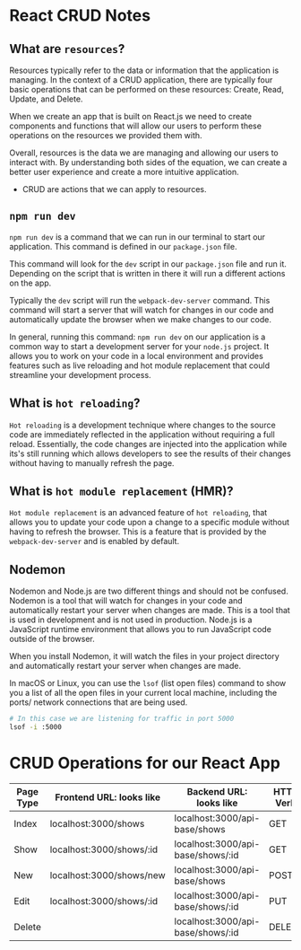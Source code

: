 # React CRUD Notes

## What are `resources`?

Resources typically refer to the data or information that the application is managing. In the context of a CRUD application, there are typically four basic operations that can be performed on these resources: Create, Read, Update, and Delete.

When we create an app that is built on React.js we need to create components and functions that will allow our users to perform these operations on the resources we provided them with.

Overall, resources is the data we are managing and allowing our users to interact with. By understanding both sides of the equation, we can create a better user experience and create a more intuitive application.

- CRUD are actions that we can apply to resources.

## `npm run dev`

`npm run dev` is a command that we can run in our terminal to start our application. This command is defined in our `package.json` file.

This command will look for the `dev` script in our `package.json` file and run it. Depending on the script that is written in there it will run a different actions on the app.

Typically the `dev` script will run the `webpack-dev-server` command. This command will start a server that will watch for changes in our code and automatically update the browser when we make changes to our code.

In general, running this command: `npm run dev` on our application is a common way to start a development server for your `node.js` project. It allows you to work on your code in a local environment and provides features such as live reloading and hot module replacement that could streamline your development process.

## What is `hot reloading`?

`Hot reloading` is a development technique where changes to the source code are immediately reflected in the application without requiring a full reload. Essentially, the code changes are injected into the application while its's still running which allows developers to see the results of their changes without having to manually refresh the page.

## What is `hot module replacement` (HMR)?

`Hot module replacement` is an advanced feature of `hot reloading`, that allows you to update your code upon a change to a specific module without having to refresh the browser. This is a feature that is provided by the `webpack-dev-server` and is enabled by default.

## Nodemon

Nodemon and Node.js are two different things and should not be confused. Nodemon is a tool that will watch for changes in your code and automatically restart your server when changes are made. This is a tool that is used in development and is not used in production. Node.js is a JavaScript runtime environment that allows you to run JavaScript code outside of the browser.

When you install Nodemon, it will watch the files in your project directory and automatically restart your server when changes are made.

In macOS or Linux, you can use the `lsof` (list open files) command to show you a list of all the open files in your current local machine, including the ports/ network connections that are being used.

```bash
# In this case we are listening for traffic in port 5000
lsof -i :5000
```

# CRUD Operations for our React App

| Page Type | Frontend URL: looks like | Backend URL: looks like           | HTTP Verb | CRUD Action |
| --------- | ------------------------ | --------------------------------- | --------- | ----------- |
| Index     | localhost:3000/shows     | localhost:3000/api-base/shows     | GET       | Read        |
| Show      | localhost:3000/shows/:id | localhost:3000/api-base/shows/:id | GET       | Read        |
| New       | localhost:3000/shows/new | localhost:3000/api-base/shows     | POST      | Create      |
| Edit      | localhost:3000/shows/:id | localhost:3000/api-base/shows/:id | PUT       | Update      |
| Delete    |                          | localhost:3000/api-base/shows/:id | DELETE    | Delete      |

